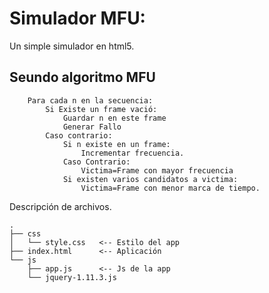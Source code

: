 Simulador MFU:
====================================
Un simple simulador en html5.

Seundo algoritmo MFU
-----------------------------------------

		Para cada n en la secuencia:
			Si Existe un frame vació:
				Guardar n en este frame
				Generar Fallo
			Caso contrario:
				Si n existe en un frame:
					Incrementar frecuencia.
				Caso Contrario:
					Victima=Frame con mayor frecuencia
				Si existen varios candidatos a victima:
					Victima=Frame con menor marca de tiempo.
 

Descripción de archivos.

	.
	├── css
	│   └── style.css	<-- Estilo del app
	├── index.html		<-- Aplicación
	└── js
		├── app.js		<-- Js de la app
		└── jquery-1.11.3.js
